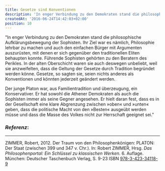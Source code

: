 ```yaml
---
title: Gesetze sind Konventionen
description: 'In enger Verbindung zu den Demokraten stand die philosophische Aufklärungsbewegung der Sophisten...'
createdAt: '2016-06-24T14:42:03+02:00'
position: 10
---
```


"In enger Verbindung zu den Demokraten stand die philosophische Aufklärungsbewegung der Sophisten. Ihr Ziel war es nämlich, Philosophie lehrbar zu machen und auch den einfachen Bürger mit Argumenten auszurüsten, mit denen er sich gegenüber den traditionellen Eliten behaupten konnte. Führende Sophisten gehörten zu den Beratern des Perikles. In der alten Oberschicht waren sie auch deswegen unbeliebt, weil sie anzweifelten, dass die Geltung der Gesetze durch Tradition begründet werden könne. Gesetze, so sagten sie, seien nichts anderes als Konventionen und könnten jederzeit geändert werden.

Der junge Platon war, aus Familientradition und überzeugung, ein Konservativer. Er hat sowohl die Athener Demokraten als auch die Sophisten immer als seine Gegner angesehen. Er hielt daran fest, dass es in der Gesellschaft eine klare Abgrenzung zwischen »oben« und »unten« geben, dass die politische Macht von den »Besten« ausgeübt werden müsse und dass die Masse des Volkes nicht zur Herrschaft geeignet sei."

### *Referenz*:

---

ZIMMER, Robert, 2012. Der Traum von den Philosophenkönigen: PLATON: Der Staat (zwischen 399 und 347 v. Chr.). In: Robert ZIMMER, Hrsg. _Das Philosophenportal: Ein Schlüssel zu klassischen Werken._ 6. Auflage. München: Deutscher Taschenbuch Verlag, S. 9-23 ISBN [978-3-423-34118-9](http://www.dtv.de/buecher/das_philosophenportal_34118.html) <i class="zmdi zmdi-open-in-new"></i>
